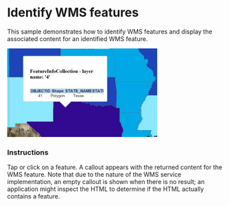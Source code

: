 # Identify WMS features

This sample demonstrates how to identify WMS features and display the associated content for an identified WMS feature.

<img src="WmsIdentify.jpg" width="350"/>

### Instructions

Tap or click on a feature. A callout appears with the returned content for the WMS feature. Note that due to the nature of the WMS service implementation, an empty callout is shown when there is no result; an application might inspect the HTML to determine if the HTML actually contains a feature.